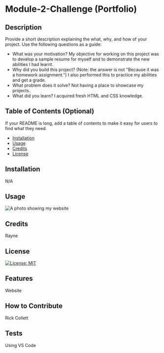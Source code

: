 # Module-2-Challenge (Portfolio)

## Description

Provide a short description explaining the what, why, and how of your project. Use the following questions as a guide:

- What was your motivation?
My objective for working on this project was to develop a sample resume for myself and to demonstrate the new abilities I had learnt. 
- Why did you build this project? (Note: the answer is not "Because it was a homework assignment.")
I also performed this to practice my abilities and get a grade.
- What problem does it solve?
Not having a place to showcase my projects.
- What did you learn?
I acquired fresh HTML and CSS knowledge.

## Table of Contents (Optional)

If your README is long, add a table of contents to make it easy for users to find what they need.

- [Installation](#installation)
- [Usage](#usage)
- [Credits](#credits)
- [License](#license)

## Installation

N/A

## Usage

![A photo showing my website](https://ibb.co/PmN1sN4 "Showcase of my website")
 
 
## Credits
 Rayne

## License

 [![License: MIT](https://img.shields.io/badge/License-MIT-yellow.svg)](https://opensource.org/licenses/MIT)
 

 
## Features

Website

## How to Contribute

 Rick Collett

## Tests

Using VS Code
